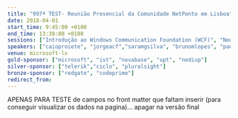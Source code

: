 ```yaml
---
title: "997ª TEST- Reunião Presencial da Comunidade NetPonto em Lisboa"
date: 2018-04-01
start_time: 9:45:00 +0100
end_time: 13:30:00 +0100
sessions: ["Introdução ao Windows Communication Foundation (WCF)", "Node.js em Windows", "Como deixar de fazer \"copy and paste\" entre Windows Store e Windows Phone Apps", "ASP.NET 5", "C# 6.0 April 2014 Preview"]
speakers: ["caioproiete", "jorgeacf","saramgsilva", "brunomlopes", "paulomorgado"]
venue: microsoft-lx
gold-sponsor: ["microsoft", "ist", "novabase", "upt", "nediup"]
silver-sponsor: ["telerik","ciclo", "pluralsight"]
bronze-sponsor: ["redgate", "codeprime"]
redirect_from:
---
```

APENAS PARA TESTE de campos no front matter que faltam inserir (para conseguir visualizar os dados na pagina)... apagar na versão final
